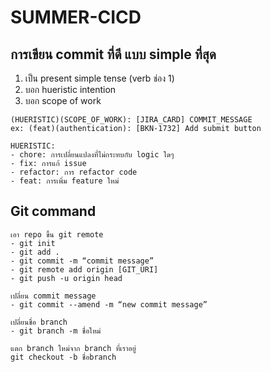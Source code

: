 # SUMMER-CICD

## การเขียน commit ที่ดี แบบ simple ที่สุด
1. เป็น present simple tense (verb ช่อง 1)
2. บอก hueristic intention
3. บอก scope of work


```
(HUERISTIC)(SCOPE_OF_WORK): [JIRA_CARD] COMMIT_MESSAGE
ex: (feat)(authentication): [BKN-1732] Add submit button

HUERISTIC:
- chore: การเปลี่ยนแปลงที่ไม่กระทบกับ logic ใดๆ
- fix: การแก้ issue
- refactor: การ refactor code
- feat: การเพิ่ม feature ใหม่
```

## Git command
```
เอา repo ขึ้น git remote
- git init
- git add .
- git commit -m “commit message”
- git remote add origin [GIT_URI]
- git push -u origin head

เปลี่ยน commit message
- git commit --amend -m “new commit message”

เปลี่ยนชื่อ branch
- git branch -m ชื่อใหม่

แตก branch ใหม่จาก branch ที่เราอยู่
git checkout -b ชื่อbranch
```